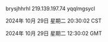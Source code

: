 brysjhhrhl 219.139.197.74 yqqlmgsycl

2024年 10月 29日 星期二 20:30:02 CST

2024年 10月 29日 星期二 12:30:02 GMT

